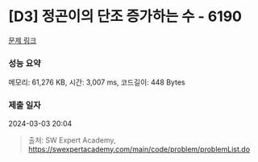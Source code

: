 # [D3] 정곤이의 단조 증가하는 수 - 6190 

[문제 링크](https://swexpertacademy.com/main/code/problem/problemDetail.do?contestProbId=AWcPjEuKAFgDFAU4) 

### 성능 요약

메모리: 61,276 KB, 시간: 3,007 ms, 코드길이: 448 Bytes

### 제출 일자

2024-03-03 20:04



> 출처: SW Expert Academy, https://swexpertacademy.com/main/code/problem/problemList.do